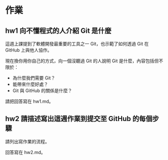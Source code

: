 # 作業

## hw1 向不懂程式的人介紹 Git 是什麼

這週上課提到了軟體開發最重要的工具之一 Git，也示範了如何透過 Git 在 GitHub 上與他人協作。

現在換你用你自己的方式，向一個沒聽過 Git 的人說明 Git 是什麼，內容包括但不限於：

- 為什麼我們需要 Git？
- 能帶來什麼好處？
- Git 與 GitHub 的關係是什麼？

請把回答寫在 hw1.md。

## hw2 請描述寫出這週作業到提交至 GitHub 的每個步驟

請列出寫作業的流程。

回答寫在 hw2.md。
